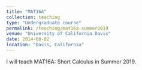 ```yaml
---
title: "MAT16A"
collection: teaching
type: "Undergraduate course"
permalink: /teaching/mat16a-summer2019
venue: "University of California Davis"
date: 2014-08-02
location: "Davis, California"
---
```


I will teach MAT16A: Short Calculus in Summer 2019.